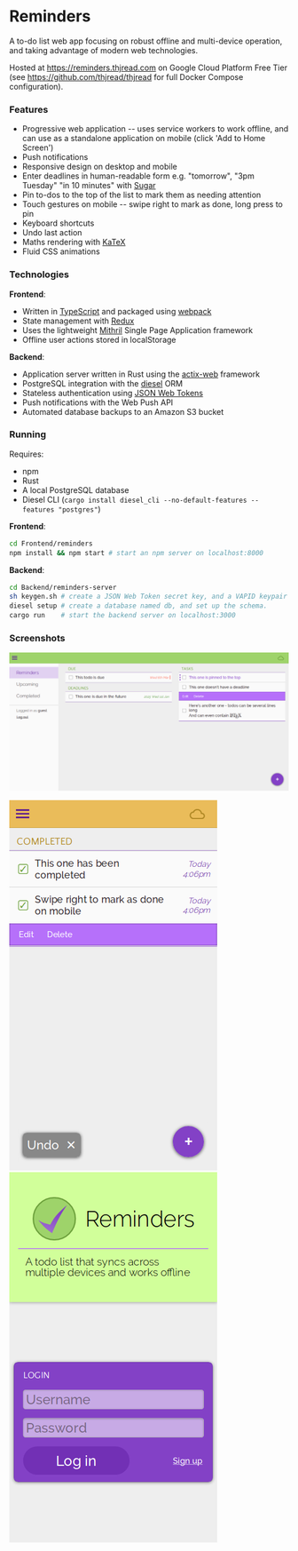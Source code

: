 # Reminders

A to-do list web app focusing on robust offline and multi-device operation, and taking advantage of modern web technologies.

Hosted at <https://reminders.thjread.com> on Google Cloud Platform Free Tier (see <https://github.com/thjread/thjread> for full Docker Compose configuration).

### Features

* Progressive web application -- uses service workers to work offline, and can use as a standalone application on mobile (click 'Add to Home Screen')
* Push notifications
* Responsive design on desktop and mobile
* Enter deadlines in human-readable form e.g. "tomorrow", "3pm Tuesday" "in 10 minutes" with [Sugar](https://sugarjs.com/)
* Pin to-dos to the top of the list to mark them as needing attention
* Touch gestures on mobile -- swipe right to mark as done, long press to pin
* Keyboard shortcuts
* Undo last action
* Maths rendering with [KaTeX](https://katex.org/)
* Fluid CSS animations

### Technologies

**Frontend**:

* Written in [TypeScript](https://www.typescriptlang.org/) and packaged using [webpack](https://webpack.js.org/)
* State management with [Redux](https://redux.js.org/)
* Uses the lightweight [Mithril](https://mithril.js.org/) Single Page Application framework
* Offline user actions stored in localStorage

**Backend**:

* Application server written in Rust using the [actix-web](https://actix.rs/) framework
* PostgreSQL integration with the [diesel](http://diesel.rs/) ORM
* Stateless authentication using [JSON Web Tokens](https://jwt.io/)
* Push notifications with the Web Push API
* Automated database backups to an Amazon S3 bucket

### Running

Requires:

* npm
* Rust
* A local PostgreSQL database
* Diesel CLI
  (``cargo install diesel_cli --no-default-features --features "postgres"``)

**Frontend**:

```sh
cd Frontend/reminders
npm install && npm start # start an npm server on localhost:8000
```

**Backend**: 

```sh
cd Backend/reminders-server
sh keygen.sh # create a JSON Web Token secret key, and a VAPID keypair for web push notifications
diesel setup # create a database named db, and set up the schema.
cargo run    # start the backend server on localhost:3000
```

### Screenshots

![Screenshot on desktop](docs/images/reminders-desktop.png)

![Screenshot on mobile](docs/images/reminders-mobile.png) ![Screenshot on mobile](docs/images/reminders-mobile-login.png)
